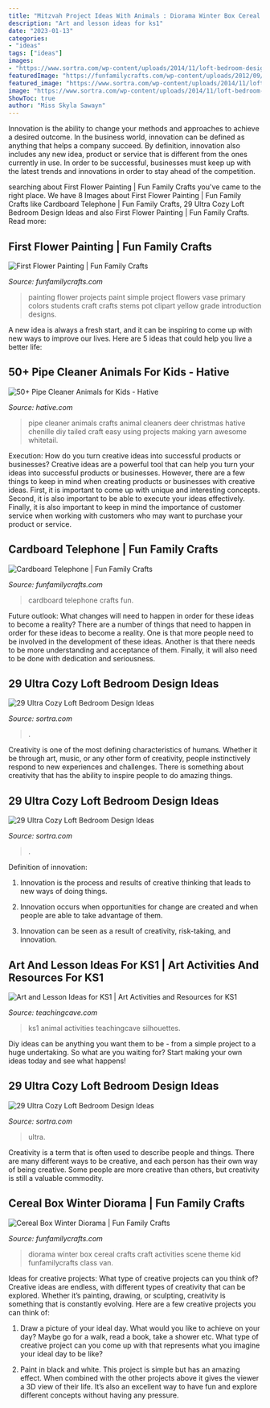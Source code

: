 ```yaml
---
title: "Mitzvah Project Ideas With Animals : Diorama Winter Box Cereal Crafts Craft Activities Scene Theme Kid Funfamilycrafts Class Van"
description: "Art and lesson ideas for ks1"
date: "2023-01-13"
categories:
- "ideas"
tags: ["ideas"]
images:
- "https://www.sortra.com/wp-content/uploads/2014/11/loft-bedroom-design01.jpg"
featuredImage: "https://funfamilycrafts.com/wp-content/uploads/2012/09/First-Painting.jpeg"
featured_image: "https://www.sortra.com/wp-content/uploads/2014/11/loft-bedroom-design08.jpg"
image: "https://www.sortra.com/wp-content/uploads/2014/11/loft-bedroom-design28.jpg"
ShowToc: true
author: "Miss Skyla Sawayn"
---
```



Innovation is the ability to change your methods and approaches to achieve a desired outcome. In the business world, innovation can be defined as anything that helps a company succeed. By definition, innovation also includes any new idea, product or service that is different from the ones currently in use. In order to be successful, businesses must keep up with the latest trends and innovations in order to stay ahead of the competition.

	

		
searching about First Flower Painting | Fun Family Crafts you've came to the right place. We have 8 Images about First Flower Painting | Fun Family Crafts like Cardboard Telephone | Fun Family Crafts, 29 Ultra Cozy Loft Bedroom Design Ideas and also First Flower Painting | Fun Family Crafts. Read more:
		
    
## First Flower Painting | Fun Family Crafts

<img loading=lazy src="https://funfamilycrafts.com/wp-content/uploads/2012/09/First-Painting.jpeg" onerror="this.onerror=null;this.src='https://tse2.mm.bing.net/th?id=OIP.C8RN5WsOoSG141uICbdhWgHaK6&amp;pid=15.1';" alt="First Flower Painting | Fun Family Crafts">

_Source: funfamilycrafts.com_

>painting flower projects paint simple project flowers vase primary colors students craft crafts stems pot clipart yellow grade introduction designs. 

	

A new idea is always a fresh start, and it can be inspiring to come up with new ways to improve our lives. Here are 5 ideas that could help you live a better life: 

    
## 50+ Pipe Cleaner Animals For Kids - Hative

<img loading=lazy src="https://hative.com/wp-content/uploads/2014/04/pipe-cleaner-animals/15-white-tailed-deer.jpg" onerror="this.onerror=null;this.src='https://tse4.mm.bing.net/th?id=OIP.WwcUsAM4nhnspqE4eIdn7AHaJ4&amp;pid=15.1';" alt="50+ Pipe Cleaner Animals for Kids - Hative">

_Source: hative.com_

>pipe cleaner animals crafts animal cleaners deer christmas hative chenille diy tailed craft easy using projects making yarn awesome whitetail. 

	

Execution: How do you turn creative ideas into successful products or businesses?
Creative ideas are a powerful tool that can help you turn your ideas into successful products or businesses. However, there are a few things to keep in mind when creating products or businesses with creative ideas. First, it is important to come up with unique and interesting concepts. Second, it is also important to be able to execute your ideas effectively. Finally, it is also important to keep in mind the importance of customer service when working with customers who may want to purchase your product or service.

    
## Cardboard Telephone | Fun Family Crafts

<img loading=lazy src="https://funfamilycrafts.com/wp-content/uploads/2013/01/cardboard-telephone.jpg" onerror="this.onerror=null;this.src='https://tse3.mm.bing.net/th?id=OIP.dnnvmJ1CWq1cThNcdOGxGwHaKA&amp;pid=15.1';" alt="Cardboard Telephone | Fun Family Crafts">

_Source: funfamilycrafts.com_

>cardboard telephone crafts fun. 

	

Future outlook: What changes will need to happen in order for these ideas to become a reality?
There are a number of things that need to happen in order for these ideas to become a reality. One is that more people need to be involved in the development of these ideas. Another is that there needs to be more understanding and acceptance of them. Finally, it will also need to be done with dedication and seriousness.

    
## 29 Ultra Cozy Loft Bedroom Design Ideas

<img loading=lazy src="https://www.sortra.com/wp-content/uploads/2014/11/loft-bedroom-design01.jpg" onerror="this.onerror=null;this.src='https://tse1.mm.bing.net/th?id=OIP.0z8Z51BDcw3gdgE0lusvQAHaLi&amp;pid=15.1';" alt="29 Ultra Cozy Loft Bedroom Design Ideas">

_Source: sortra.com_

>. 

	

Creativity is one of the most defining characteristics of humans. Whether it be through art, music, or any other form of creativity, people instinctively respond to new experiences and challenges. There is something about creativity that has the ability to inspire people to do amazing things.

    
## 29 Ultra Cozy Loft Bedroom Design Ideas

<img loading=lazy src="https://www.sortra.com/wp-content/uploads/2014/11/loft-bedroom-design08.jpg" onerror="this.onerror=null;this.src='https://tse1.mm.bing.net/th?id=OIP.9fECmJHtxEv2QVfwDxrnSgHaMG&amp;pid=15.1';" alt="29 Ultra Cozy Loft Bedroom Design Ideas">

_Source: sortra.com_

>. 

	

Definition of innovation:
1. Innovation is the process and results of creative thinking that leads to new ways of doing things.
2. Innovation occurs when opportunities for change are created and when people are able to take advantage of them.

3. Innovation can be seen as a result of creativity, risk-taking, and innovation.

    
## Art And Lesson Ideas For KS1 | Art Activities And Resources For KS1

<img loading=lazy src="https://www.teachingcave.com/wp-content/uploads/2013/11/animal-art.jpg" onerror="this.onerror=null;this.src='https://tse1.mm.bing.net/th?id=OIP.JDDepR3Cm70xP143TLl2BwAAAA&amp;pid=15.1';" alt="Art and Lesson Ideas for KS1 | Art Activities and Resources for KS1">

_Source: teachingcave.com_

>ks1 animal activities teachingcave silhouettes. 

	

Diy ideas can be anything you want them to be - from a simple project to a huge undertaking. So what are you waiting for? Start making your own ideas today and see what happens!

    
## 29 Ultra Cozy Loft Bedroom Design Ideas

<img loading=lazy src="https://www.sortra.com/wp-content/uploads/2014/11/loft-bedroom-design28.jpg" onerror="this.onerror=null;this.src='https://tse2.mm.bing.net/th?id=OIP.5FmCJMNbT6m0DviPFgWCFgHaLG&amp;pid=15.1';" alt="29 Ultra Cozy Loft Bedroom Design Ideas">

_Source: sortra.com_

>ultra. 

	

Creativity is a term that is often used to describe people and things. There are many different ways to be creative, and each person has their own way of being creative. Some people are more creative than others, but creativity is still a valuable commodity.

    
## Cereal Box Winter Diorama | Fun Family Crafts

<img loading=lazy src="https://funfamilycrafts.com/wp-content/uploads/2014/01/winter-diorama-2.jpg" onerror="this.onerror=null;this.src='https://tse1.mm.bing.net/th?id=OIP.l48nNcqQRWuCy3GDPmoveQHaFU&amp;pid=15.1';" alt="Cereal Box Winter Diorama | Fun Family Crafts">

_Source: funfamilycrafts.com_

>diorama winter box cereal crafts craft activities scene theme kid funfamilycrafts class van. 

	

Ideas for creative projects: What type of creative projects can you think of?
Creative ideas are endless, with different types of creativity that can be explored. Whether it’s painting, drawing, or sculpting, creativity is something that is constantly evolving. Here are a few creative projects you can think of:
1) Draw a picture of your ideal day. What would you like to achieve on your day? Maybe go for a walk, read a book, take a shower etc. What type of creative project can you come up with that represents what you imagine your ideal day to be like?

2) Paint in black and white. This project is simple but has an amazing effect. When combined with the other projects above it gives the viewer a 3D view of their life. It’s also an excellent way to have fun and explore different concepts without having any pressure.

